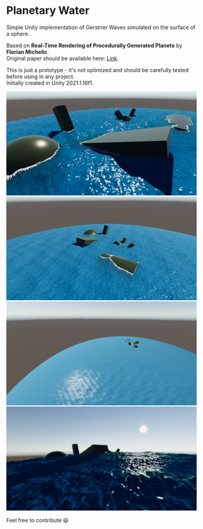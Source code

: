 # Planetary Water
Simple Unity implementation of Gerstner Waves simulated on the surface of a sphere.

Based on **Real-Time Rendering of Procedurally Generated Planets** by **Florian Michelic**.  
Original paper should be available here: [Link](https://cescg.org/wp-content/uploads/2018/04/Michelic-Real-Time-Rendering-of-Procedurally-Generated-Planets-2.pdf).

This is just a prototype - it's not optimized and should be carefully tested before using in any project.  
Initially created in Unity 2021.1.16f1.

![Image1](/Images/1.png)
![Image2](/Images/2.png)
![Image3](/Images/3.png)
![Image4](/Images/4.png)

Feel free to contribute :smiley:
